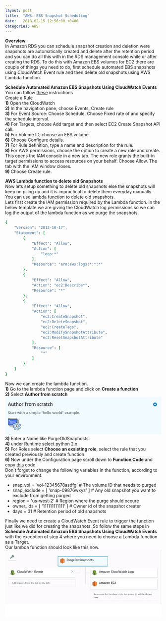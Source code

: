 ```yaml
---
layout: post
title:  "AWS: EBS Snapshot Scheduling"
date:   2018-02-15 12:56:00 +0400
categories: AWS
---
```


**Overview**  
In Amazon RDS you can schedule snapshot creation and deletion were snapshots are automatically created and delete after the retention period and you can do all this with in the RDS management console while or after creating the RDS. To do this with Amazon EBS volumes for EC2 there are couple of things you need to do, first schedule automated EBS snapshots using CloudWatch Event rule and then delete old snapshots using AWS Lambda function.  

**Schedule Automated Amazon EBS Snapshots Using CloudWatch Events**  
You can follow [these](https://docs.aws.amazon.com/AmazonCloudWatch/latest/events/TakeScheduledSnapshot.html) instructions  
Create a Rule  
 **1)** Open the CloudWatch  
 **2)** In the navigation pane, choose Events, Create rule  
 **3)** For Event Source: Choose Schedule. Choose Fixed rate of and specify the schedule interval.  
 **4)** For Targets, choose Add target and then select EC2 Create Snapshot API call.  
 **5)** For Volume ID, choose an EBS volume.  
 **6)** Choose Configure details.  
 **7)** For Rule definition, type a name and description for the rule.  
 **8)** For AWS permissions, choose the option to create a new role and create. This opens the IAM console in a new tab. The new role grants the built-in target permissions to access resources on your behalf. Choose Allow. The tab with the IAM window closes.  
 **9)** Choose Create rule.

**AWS Lambda function to delete old Snapshots**  
Now lets setup something to delete old snapshots else the snapshots will keep on piling up and it is impractical to delete them everyday manually. You can use lambda function to delete old snapshots.  
Lets first create the IAM permission required by the Lambda function. In the below template we are giving the CloudWatch log permissions so we can log the output of the lambda function as we purge the snapshots.  
```ruby
{
    "Version": "2012-10-17",
    "Statement": [
        {
            "Effect": "Allow",
            "Action": [
                "logs:*"
            ],
            "Resource": "arn:aws:logs:*:*:*"
        },
        {
            "Effect": "Allow",
            "Action": "ec2:Describe*",
            "Resource": "*"
        },
        {
            "Effect": "Allow",
            "Action": [
                "ec2:CreateSnapshot",
                "ec2:DeleteSnapshot",
                "ec2:CreateTags",
                "ec2:ModifySnapshotAttribute",
                "ec2:ResetSnapshotAttribute"
            ],
            "Resource": [
                "*"
            ]
        }
    ]
}
```

Now we can create the lambda function.   
**1)** Go to the lambda function page and click on **Create a function**  
**2)** Select **Author from scratch** 
![Lambda image 1](/assets/images/lambdaimage1.png)  
**3)** Enter a Name like PurgeOldSnaphosts  
**4)** under Runtime select python 2.x  
**5)** For Roles select **Choose an exsisting role**, select the rule that you created previously and create function.  
**6)** Now under the Configuration page scroll down to **Function Code** and copy [this](https://github.com/hazaq/purgeOldSnapshots/blob/master/purge_snapshots.py) code.  
Don't forget to change the following variables in the function, according to your environment.  
* snap_vol = 'vol-12345678asdfg' # The volume ID that needs to purged  
* snap_exclude = [ 'snap-09876wxyz' ] # Any old snapshot you want to exclude from getting purged
* region = 'us-west-2' # Region where the purge should occure   
* owner_ids = [ '111111111111' ] # Owner id of the snapshot creater  
* days = 31 # Retention period of old snapshots  

Finally we need to create a CloudWatch Event rule to trigger the function just like we did for creating the snapshots. So follow the same steps in **Schedule Automated Amazon EBS Snapshots Using CloudWatch Events** with the exception of step 4 where you need to choose a Lambda function as a Target.  
Our lambda function should look like this now.  
![lambdaimage2](/assets/images/lambdaimg2.png)
